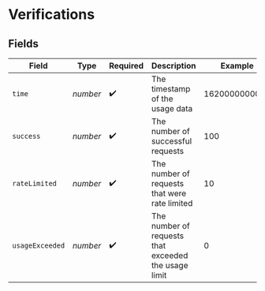 # Verifications


## Fields

| Field                                                | Type                                                 | Required                                             | Description                                          | Example                                              |
| ---------------------------------------------------- | ---------------------------------------------------- | ---------------------------------------------------- | ---------------------------------------------------- | ---------------------------------------------------- |
| `time`                                               | *number*                                             | :heavy_check_mark:                                   | The timestamp of the usage data                      | 1620000000000                                        |
| `success`                                            | *number*                                             | :heavy_check_mark:                                   | The number of successful requests                    | 100                                                  |
| `rateLimited`                                        | *number*                                             | :heavy_check_mark:                                   | The number of requests that were rate limited        | 10                                                   |
| `usageExceeded`                                      | *number*                                             | :heavy_check_mark:                                   | The number of requests that exceeded the usage limit | 0                                                    |